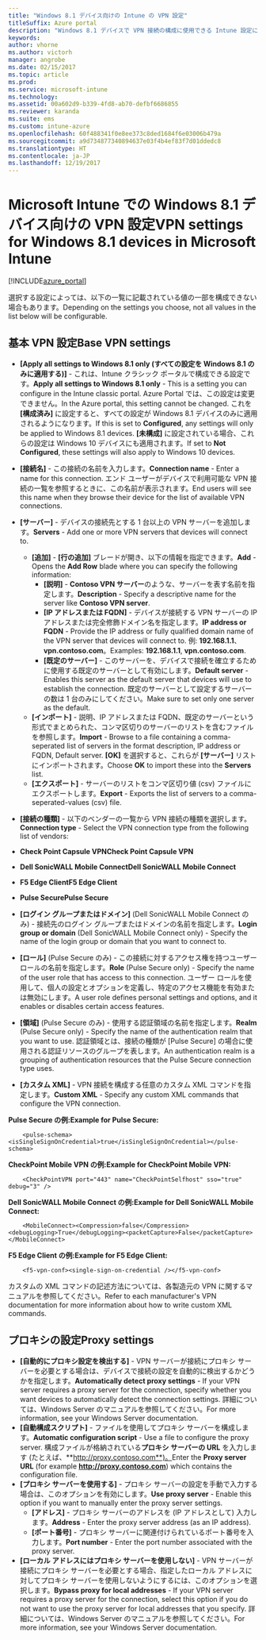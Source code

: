 ```yaml
---
title: "Windows 8.1 デバイス向けの Intune の VPN 設定"
titleSuffix: Azure portal
description: "Windows 8.1 デバイスで VPN 接続の構成に使用できる Intune 設定について説明します。\""
keywords: 
author: vhorne
ms.author: victorh
manager: angrobe
ms.date: 02/15/2017
ms.topic: article
ms.prod: 
ms.service: microsoft-intune
ms.technology: 
ms.assetid: 00a602d9-b339-4fd8-ab70-defbf6686855
ms.reviewer: karanda
ms.suite: ems
ms.custom: intune-azure
ms.openlocfilehash: 60f488341f0e8ee373c8ded1684f6e03006b479a
ms.sourcegitcommit: a9d734877340894637e03f4b4ef83f7d01ddedc8
ms.translationtype: HT
ms.contentlocale: ja-JP
ms.lasthandoff: 12/19/2017
---
```

# <a name="vpn-settings-for-windows-81-devices-in-microsoft-intune"></a><span data-ttu-id="92f6c-103">Microsoft Intune での Windows 8.1 デバイス向けの VPN 設定</span><span class="sxs-lookup"><span data-stu-id="92f6c-103">VPN settings for Windows 8.1 devices in Microsoft Intune</span></span>

[!INCLUDE[azure_portal](./includes/azure_portal.md)]

<span data-ttu-id="92f6c-104">選択する設定によっては、以下の一覧に記載されている値の一部を構成できない場合もあります。</span><span class="sxs-lookup"><span data-stu-id="92f6c-104">Depending on the settings you choose, not all values in the list below will be configurable.</span></span>

## <a name="base-vpn-settings"></a><span data-ttu-id="92f6c-105">基本 VPN 設定</span><span class="sxs-lookup"><span data-stu-id="92f6c-105">Base VPN settings</span></span>


- <span data-ttu-id="92f6c-106">**[Apply all settings to Windows 8.1 only (すべての設定を Windows 8.1 のみに適用する)]** - これは、Intune クラシック ポータルで構成できる設定です。</span><span class="sxs-lookup"><span data-stu-id="92f6c-106">**Apply all settings to Windows 8.1 only** - This is a setting you can configure in the Intune classic portal.</span></span> <span data-ttu-id="92f6c-107">Azure Portal では、この設定は変更できません。</span><span class="sxs-lookup"><span data-stu-id="92f6c-107">In the Azure portal, this setting cannot be changed.</span></span> <span data-ttu-id="92f6c-108">これを **[構成済み]** に設定すると、すべての設定が Windows 8.1 デバイスのみに適用されるようになります。</span><span class="sxs-lookup"><span data-stu-id="92f6c-108">If this is set to **Configured**, any settings will only be applied to Windows 8.1 devices.</span></span> <span data-ttu-id="92f6c-109">**[未構成]** に設定されている場合、これらの設定は Windows 10 デバイスにも適用されます。</span><span class="sxs-lookup"><span data-stu-id="92f6c-109">If set to **Not Configured**, these settings will also apply to Windows 10 devices.</span></span>
- <span data-ttu-id="92f6c-110">**[接続名]** - この接続の名前を入力します。</span><span class="sxs-lookup"><span data-stu-id="92f6c-110">**Connection name** - Enter a name for this connection.</span></span> <span data-ttu-id="92f6c-111">エンド ユーザーがデバイスで利用可能な VPN 接続の一覧を参照するときに、この名前が表示されます。</span><span class="sxs-lookup"><span data-stu-id="92f6c-111">End users will see this name when they browse their device for the list of available VPN connections.</span></span>
- <span data-ttu-id="92f6c-112">**[サーバー]** - デバイスの接続先とする 1 台以上の VPN サーバーを追加します。</span><span class="sxs-lookup"><span data-stu-id="92f6c-112">**Servers** - Add one or more VPN servers that devices will connect to.</span></span>
    - <span data-ttu-id="92f6c-113">**[追加]** - **[行の追加]** ブレードが開き、以下の情報を指定できます。</span><span class="sxs-lookup"><span data-stu-id="92f6c-113">**Add** - Opens the **Add Row** blade where you can specify the following information:</span></span>
        - <span data-ttu-id="92f6c-114">**[説明]** - **Contoso VPN サーバー**のような、サーバーを表す名前を指定します。</span><span class="sxs-lookup"><span data-stu-id="92f6c-114">**Description** - Specify a descriptive name for the server like **Contoso VPN server**.</span></span>
        - <span data-ttu-id="92f6c-115">**[IP アドレスまたは FQDN]** - デバイスが接続する VPN サーバーの IP アドレスまたは完全修飾ドメイン名を指定します。</span><span class="sxs-lookup"><span data-stu-id="92f6c-115">**IP address or FQDN** - Provide the IP address or fully qualified domain name of the VPN server that devices will connect to.</span></span> <span data-ttu-id="92f6c-116">例: **192.168.1.1**、**vpn.contoso.com**。</span><span class="sxs-lookup"><span data-stu-id="92f6c-116">Examples: **192.168.1.1**, **vpn.contoso.com**.</span></span>
        - <span data-ttu-id="92f6c-117">**[既定のサーバー]** - このサーバーを、デバイスで接続を確立するために使用する既定のサーバーとして有効にします。</span><span class="sxs-lookup"><span data-stu-id="92f6c-117">**Default server** - Enables this server as the default server that devices will use to establish the connection.</span></span> <span data-ttu-id="92f6c-118">既定のサーバーとして設定するサーバーの数は 1 台のみにしてください。</span><span class="sxs-lookup"><span data-stu-id="92f6c-118">Make sure to set only one server as the default.</span></span>
    - <span data-ttu-id="92f6c-119">**[インポート]** - 説明、IP アドレスまたは FQDN、既定のサーバーという形式でまとめられた、コンマ区切りのサーバーのリストを含むファイルを参照します。</span><span class="sxs-lookup"><span data-stu-id="92f6c-119">**Import** - Browse to a file containing a comma-seperated list of servers in the format description, IP address or FQDN, Default server.</span></span> <span data-ttu-id="92f6c-120">**[OK]** を選択すると、これらが **[サーバー]** リストにインポートされます。</span><span class="sxs-lookup"><span data-stu-id="92f6c-120">Choose **OK** to import these into the **Servers** list.</span></span>
    - <span data-ttu-id="92f6c-121">**[エクスポート]** - サーバーのリストをコンマ区切り値 (csv) ファイルにエクスポートします。</span><span class="sxs-lookup"><span data-stu-id="92f6c-121">**Export** - Exports the list of servers to a comma-seperated-values (csv) file.</span></span>

- <span data-ttu-id="92f6c-122">**[接続の種類]** - 以下のベンダーの一覧から VPN 接続の種類を選択します。</span><span class="sxs-lookup"><span data-stu-id="92f6c-122">**Connection type** - Select the VPN connection type from the following list of vendors:</span></span>
- <span data-ttu-id="92f6c-123">**Check Point Capsule VPN**</span><span class="sxs-lookup"><span data-stu-id="92f6c-123">**Check Point Capsule VPN**</span></span>
- <span data-ttu-id="92f6c-124">**Dell SonicWALL Mobile Connect**</span><span class="sxs-lookup"><span data-stu-id="92f6c-124">**Dell SonicWALL Mobile Connect**</span></span>
- <span data-ttu-id="92f6c-125">**F5 Edge Client**</span><span class="sxs-lookup"><span data-stu-id="92f6c-125">**F5 Edge Client**</span></span>
- <span data-ttu-id="92f6c-126">**Pulse Secure**</span><span class="sxs-lookup"><span data-stu-id="92f6c-126">**Pulse Secure**</span></span>

<!--- **Fingerprint** (Check Point Capsule VPN only) - Specify a string (for example, "Contoso Fingerprint Code") that will be used to verify that the VPN server can be trusted. A fingerprint can be sent to the client so it knows to trust any server that presents the same fingerprint when connecting. If the device doesn’t already have the fingerprint, it will prompt the user to trust the VPN server that they are connecting to while showing the fingerprint. (The user manually verifies the fingerprint and chooses **trust** to connect.) --->

- <span data-ttu-id="92f6c-127">**[ログイン グループまたはドメイン]** (Dell SonicWALL Mobile Connect のみ) - 接続先のログイン グループまたはドメインの名前を指定します。</span><span class="sxs-lookup"><span data-stu-id="92f6c-127">**Login group or domain** (Dell SonicWALL Mobile Connect only) - Specify the name of the login group or domain that you want to connect to.</span></span>

- <span data-ttu-id="92f6c-128">**[ロール]** (Pulse Secure のみ) - この接続に対するアクセス権を持つユーザー ロールの名前を指定します。</span><span class="sxs-lookup"><span data-stu-id="92f6c-128">**Role** (Pulse Secure only) - Specify the name of the user role that has access to this connection.</span></span> <span data-ttu-id="92f6c-129">ユーザー ロールを使用して、個人の設定とオプションを定義し、特定のアクセス機能を有効または無効にします。</span><span class="sxs-lookup"><span data-stu-id="92f6c-129">A user role defines personal settings and options, and it enables or disables certain access features.</span></span>

- <span data-ttu-id="92f6c-130">**[領域]** (Pulse Secure のみ) - 使用する認証領域の名前を指定します。</span><span class="sxs-lookup"><span data-stu-id="92f6c-130">**Realm** (Pulse Secure only) - Specify the name of the authentication realm that you want to use.</span></span> <span data-ttu-id="92f6c-131">認証領域とは、接続の種類が [Pulse Secure] の場合に使用される認証リソースのグループを表します。</span><span class="sxs-lookup"><span data-stu-id="92f6c-131">An authentication realm is a grouping of authentication resources that the Pulse Secure connection type uses.</span></span>


- <span data-ttu-id="92f6c-132">**[カスタム XML]** - VPN 接続を構成する任意のカスタム XML コマンドを指定します。</span><span class="sxs-lookup"><span data-stu-id="92f6c-132">**Custom XML** - Specify any custom XML commands that configure the VPN connection.</span></span>

<span data-ttu-id="92f6c-133">**Pulse Secure の例:**</span><span class="sxs-lookup"><span data-stu-id="92f6c-133">**Example for Pulse Secure:**</span></span>

```
    <pulse-schema><isSingleSignOnCredential>true</isSingleSignOnCredential></pulse-schema>

```

<span data-ttu-id="92f6c-134">**CheckPoint Mobile VPN の例:**</span><span class="sxs-lookup"><span data-stu-id="92f6c-134">**Example for CheckPoint Mobile VPN:**</span></span>
```
    <CheckPointVPN port="443" name="CheckPointSelfhost" sso="true" debug="3" />

```

<span data-ttu-id="92f6c-135">**Dell SonicWALL Mobile Connect の例:**</span><span class="sxs-lookup"><span data-stu-id="92f6c-135">**Example for Dell SonicWALL Mobile Connect:**</span></span>
```
    <MobileConnect><Compression>false</Compression><debugLogging>True</debugLogging><packetCapture>False</packetCapture></MobileConnect>

```

<span data-ttu-id="92f6c-136">**F5 Edge Client の例:**</span><span class="sxs-lookup"><span data-stu-id="92f6c-136">**Example for F5 Edge Client:**</span></span>

```
    <f5-vpn-conf><single-sign-on-credential /></f5-vpn-conf>

```

<span data-ttu-id="92f6c-137">カスタムの XML コマンドの記述方法については、各製造元の VPN に関するマニュアルを参照してください。</span><span class="sxs-lookup"><span data-stu-id="92f6c-137">Refer to each manufacturer's VPN documentation for more information about how to write custom XML commands.</span></span>


## <a name="proxy-settings"></a><span data-ttu-id="92f6c-138">プロキシの設定</span><span class="sxs-lookup"><span data-stu-id="92f6c-138">Proxy settings</span></span>

- <span data-ttu-id="92f6c-139">**[自動的にプロキシ設定を検出する]** - VPN サーバーが接続にプロキシ サーバーを必要とする場合は、デバイスで接続の設定を自動的に検出するかどうかを指定します。</span><span class="sxs-lookup"><span data-stu-id="92f6c-139">**Automatically detect proxy settings** - If your VPN server requires a proxy server for the connection, specify whether you want devices to automatically detect the connection settings.</span></span> <span data-ttu-id="92f6c-140">詳細については、Windows Server のマニュアルを参照してください。</span><span class="sxs-lookup"><span data-stu-id="92f6c-140">For more information, see your Windows Server documentation.</span></span>
- <span data-ttu-id="92f6c-141">**[自動構成スクリプト]** - ファイルを使用してプロキシ サーバーを構成します。</span><span class="sxs-lookup"><span data-stu-id="92f6c-141">**Automatic configuration script** - Use a file to configure the proxy server.</span></span> <span data-ttu-id="92f6c-142">構成ファイルが格納されている**プロキシ サーバーの URL** を入力します (たとえば、**http://proxy.contoso.com**)。</span><span class="sxs-lookup"><span data-stu-id="92f6c-142">Enter the **Proxy server URL** (for example **http://proxy.contoso.com**) which contains the configuration file.</span></span>
- <span data-ttu-id="92f6c-143">**[プロキシ サーバーを使用する]** - プロキシ サーバーの設定を手動で入力する場合は、このオプションを有効にします。</span><span class="sxs-lookup"><span data-stu-id="92f6c-143">**Use proxy server** - Enable this option if you want to manually enter the proxy server settings.</span></span>
    - <span data-ttu-id="92f6c-144">**[アドレス]** - プロキシ サーバーのアドレスを (IP アドレスとして) 入力します。</span><span class="sxs-lookup"><span data-stu-id="92f6c-144">**Address** - Enter the proxy server address (as an IP address).</span></span>
    - <span data-ttu-id="92f6c-145">**[ポート番号]** - プロキシ サーバーに関連付けられているポート番号を入力します。</span><span class="sxs-lookup"><span data-stu-id="92f6c-145">**Port number** - Enter the port number associated with the proxy server.</span></span>
- <span data-ttu-id="92f6c-146">**[ローカル アドレスにはプロキシ サーバーを使用しない]** - VPN サーバーが接続にプロキシ サーバーを必要とする場合、指定したローカル アドレスに対してプロキシ サーバーを使用しないようにするには、このオプションを選択します。</span><span class="sxs-lookup"><span data-stu-id="92f6c-146">**Bypass proxy for local addresses** - If your VPN server requires a proxy server for the connection, select this option if you do not want to use the proxy server for local addresses that you specify.</span></span> <span data-ttu-id="92f6c-147">詳細については、Windows Server のマニュアルを参照してください。</span><span class="sxs-lookup"><span data-stu-id="92f6c-147">For more information, see your Windows Server documentation.</span></span>
